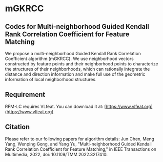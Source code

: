 # mGKRCC
## Codes for Multi-neighborhood Guided Kendall Rank Correlation Coefficient for Feature Matching
We propose a multi-neighborhood Guided Kendall Rank Correlation Coefficient algorithm (mGKRCC). We use neighborhood vectors constructed by feature points and their neighborhood points to characterize the structures of their neighborhoods, which can rationally integrate the distance and direction information and make full use of the geometric information of local neighborhood structures.
## Requirement
RFM-LC requires VLfeat. You can download it at: [https://www.vlfeat.org](https://www.vlfeat.org)
## Citation
Please refer to our following papers for algorithm details:
Jun Chen, Meng Yang, Wenping Gong, and Yang Yu, "Multi-neighborhood Guided Kendall Rank Correlation Coefficient for Feature Matching," in IEEE Transactions on Multimedia, 2022, doi: 10.1109/TMM.2022.3217410.

